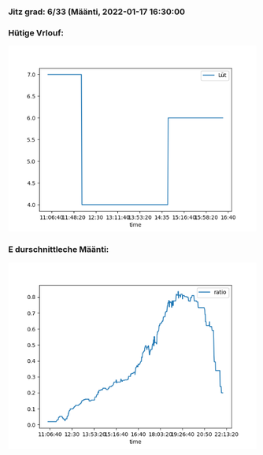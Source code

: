 ### Jitz grad: 6/33 (Määnti, 2022-01-17 16:30:00

### Hütige Vrlouf:
![Graph](Today.png)

### E durschnittleche Määnti:
![Graph](Määnti.png)